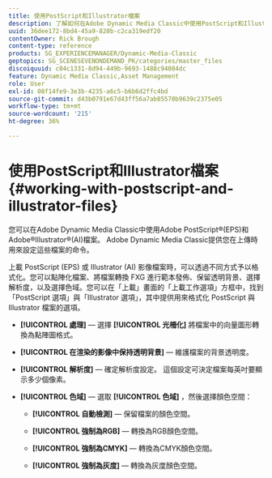 ```yaml
---
title: 使用PostScript和Illustrator檔案
description: 了解如何在Adobe Dynamic Media Classic中使用PostScript和Illustrator檔案。
uuid: 36dee172-8bd4-45a9-820b-c2ca319edf20
contentOwner: Rick Brough
content-type: reference
products: SG_EXPERIENCEMANAGER/Dynamic-Media-Classic
geptopics: SG_SCENESEVENONDEMAND_PK/categories/master_files
discoiquuid: c04c1331-8d94-449b-9693-1488c94084dc
feature: Dynamic Media Classic,Asset Management
role: User
exl-id: 08f14fe9-3e3b-4235-a6c5-b6b6d2ffc4bd
source-git-commit: d43b0791e67d43ff56a7ab85570b9639c2375e05
workflow-type: tm+mt
source-wordcount: '215'
ht-degree: 36%

---
```


# 使用PostScript和Illustrator檔案{#working-with-postscript-and-illustrator-files}

您可以在Adobe Dynamic Media Classic中使用Adobe PostScript®(EPS)和Adobe®Illustrator®(AI)檔案。 Adobe Dynamic Media Classic提供您在上傳時用來設定這些檔案的命令。

上載 PostScript (EPS) 或 Illustrator (AI) 影像檔案時，可以透過不同方式予以格式化。您可以點陣化檔案、將檔案轉換 FXG 進行範本發佈、保留透明背景、選擇解析度，以及選擇色域。您可以在「上載」畫面的「上載工作選項」方框中，找到「PostScript 選項」與「Illustrator 選項」，其中提供用來格式化 PostScript 與 Illustrator 檔案的選項。

* **[!UICONTROL 處理]**  — 選擇 **[!UICONTROL 光柵化]** 將檔案中的向量圖形轉換為點陣圖格式。

* **[!UICONTROL 在渲染的影像中保持透明背景]**  — 維護檔案的背景透明度。

* **[!UICONTROL 解析度]**  — 確定解析度設定。 這個設定可決定檔案每英吋要顯示多少個像素。

* **[!UICONTROL 色域]**  — 選取 **[!UICONTROL 色域]** ，然後選擇顏色空間：

   * **[!UICONTROL 自動檢測]**  — 保留檔案的顏色空間。

   * **[!UICONTROL 強制為RGB]**  — 轉換為RGB顏色空間。

   * **[!UICONTROL 強制為CMYK]**  — 轉換為CMYK顏色空間。

   * **[!UICONTROL 強制為灰度]**  — 轉換為灰度顏色空間。

